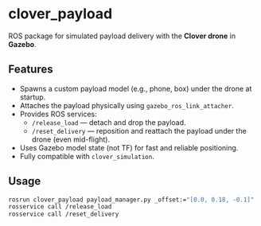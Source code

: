 # clover_payload

ROS package for simulated payload delivery with the **Clover drone** in **Gazebo**.

## Features

- Spawns a custom payload model (e.g., phone, box) under the drone at startup.
- Attaches the payload physically using `gazebo_ros_link_attacher`.
- Provides ROS services:
  - `/release_load` — detach and drop the payload.
  - `/reset_delivery` — reposition and reattach the payload under the drone (even mid-flight).
- Uses Gazebo model state (not TF) for fast and reliable positioning.
- Fully compatible with `clover_simulation`.

## Usage

```bash
rosrun clover_payload payload_manager.py _offset:="[0.0, 0.18, -0.1]"
rosservice call /release_load
rosservice call /reset_delivery
